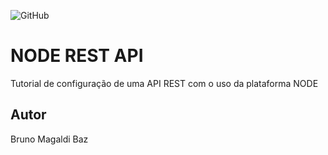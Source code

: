![GitHub](https://img.shields.io/github/license/brunomagaldi/node-rest)
# NODE REST API
Tutorial de configuração de uma API REST com o uso da plataforma NODE
## Autor
Bruno Magaldi Baz
